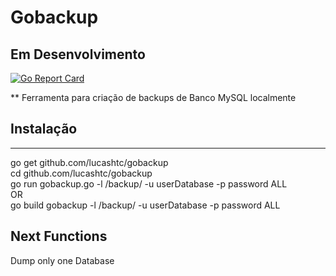 # Gobackup
## Em Desenvolvimento

[![Go Report Card](https://goreportcard.com/badge/github.com/lucashtc/gobackup)](https://goreportcard.com/report/github.com/lucashtc/gobackup)

** Ferramenta para criação de backups de Banco MySQL localmente

## Instalação
------------
go get github.com/lucashtc/gobackup <br>
cd github.com/lucashtc/gobackup <br>
go run gobackup.go -l /backup/ -u userDatabase -p password ALL <br>
OR <br>
go build gobackup -l /backup/ -u userDatabase -p password ALL <br>

## Next Functions
Dump only one Database
